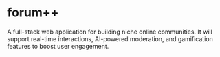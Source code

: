 # forum++
A full-stack web application for building niche online communities. It will support real-time interactions, AI-powered moderation, and gamification features to boost user engagement.
